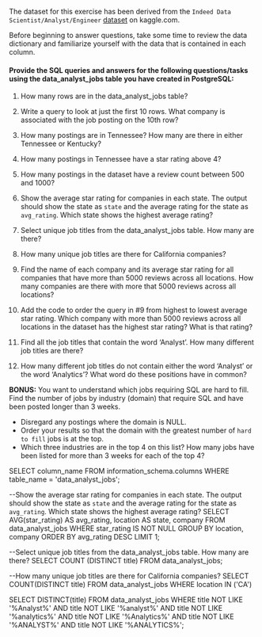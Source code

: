 The dataset for this exercise has been derived from the `Indeed Data Scientist/Analyst/Engineer` [dataset](https://www.kaggle.com/elroyggj/indeed-dataset-data-scientistanalystengineer) on kaggle.com. 

Before beginning to answer questions, take some time to review the data dictionary and familiarize yourself with the data that is contained in each column.

#### Provide the SQL queries and answers for the following questions/tasks using the data_analyst_jobs table you have created in PostgreSQL:

1.	How many rows are in the data_analyst_jobs table?

2.	Write a query to look at just the first 10 rows. What company is associated with the job posting on the 10th row?

3.	How many postings are in Tennessee? How many are there in either Tennessee or Kentucky?

4.	How many postings in Tennessee have a star rating above 4?

5.	How many postings in the dataset have a review count between 500 and 1000?

6.	Show the average star rating for companies in each state. The output should show the state as `state` and the average rating for the state as `avg_rating`. Which state shows the highest average rating?

7.	Select unique job titles from the data_analyst_jobs table. How many are there?

8.	How many unique job titles are there for California companies?

9.	Find the name of each company and its average star rating for all companies that have more than 5000 reviews across all locations. How many companies are there with more that 5000 reviews across all locations?

10.	Add the code to order the query in #9 from highest to lowest average star rating. Which company with more than 5000 reviews across all locations in the dataset has the highest star rating? What is that rating?

11.	Find all the job titles that contain the word ‘Analyst’. How many different job titles are there? 

12.	How many different job titles do not contain either the word ‘Analyst’ or the word ‘Analytics’? What word do these positions have in common?

**BONUS:**
You want to understand which jobs requiring SQL are hard to fill. Find the number of jobs by industry (domain) that require SQL and have been posted longer than 3 weeks. 
 - Disregard any postings where the domain is NULL. 
 - Order your results so that the domain with the greatest number of `hard to fill` jobs is at the top. 
  - Which three industries are in the top 4 on this list? How many jobs have been listed for more than 3 weeks for each of the top 4?

SELECT column_name
FROM information_schema.columns
WHERE table_name = 'data_analyst_jobs';


--Show the average star rating for companies in each state. The output should show the state as `state` and the average rating for the state as `avg_rating`. Which state shows the highest average rating?
SELECT AVG(star_rating) AS avg_rating, location AS state, company
FROM data_analyst_jobs
WHERE star_rating IS NOT NULL
GROUP BY location, company
ORDER BY avg_rating DESC
LIMIT 1;

--Select unique job titles from the data_analyst_jobs table. How many are there?
SELECT COUNT (DISTINCT title)
FROM data_analyst_jobs;

--How many unique job titles are there for California companies?
SELECT COUNT(DISTINCT title)
FROM data_analyst_jobs
WHERE location IN ('CA')


SELECT DISTINCT(title)
FROM data_analyst_jobs
WHERE title NOT LIKE '%Analyst%' 
	AND title NOT LIKE '%analyst%'
	AND title NOT LIKE '%analytics%'
	AND title NOT LIKE '%Analytics%'
	AND title NOT LIKE '%ANALYST%'
	AND title NOT LIKE '%ANALYTICS%';
